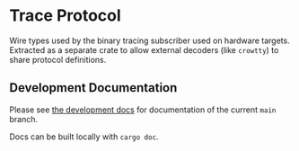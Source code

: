 # Trace Protocol

Wire types used by the binary tracing subscriber used on hardware targets. Extracted as a separate crate to allow external decoders (like `crowtty`) to share protocol definitions.

## Development Documentation

Please see [the development docs](https://mnemos-dev.jamesmunns.com/doc/trace-proto/index.html) for documentation of the current `main` branch.

Docs can be built locally with `cargo doc`.
